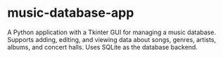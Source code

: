 # music-database-app
A Python application with a Tkinter GUI for managing a music database. Supports adding, editing, and viewing data about songs, genres, artists, albums, and concert halls. Uses SQLite as the database backend.
